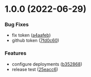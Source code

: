 # 1.0.0 (2022-06-29)


### Bug Fixes

* fix token ([a4aafeb](https://github.com/eduardoborges/test/commit/a4aafebfcc657dd59c9bf44e09714115d4fed827))
* github token ([7fd0c60](https://github.com/eduardoborges/test/commit/7fd0c607a581978ceab858cec4427928e8617f21))


### Features

* configure deployments ([b352868](https://github.com/eduardoborges/test/commit/b352868b9f8b75ac687fe5c9d3fa8b5409a112df))
* release test ([25eacc6](https://github.com/eduardoborges/test/commit/25eacc6fb8a4b2bb6f6bc7fdb05b272115d190a6))
